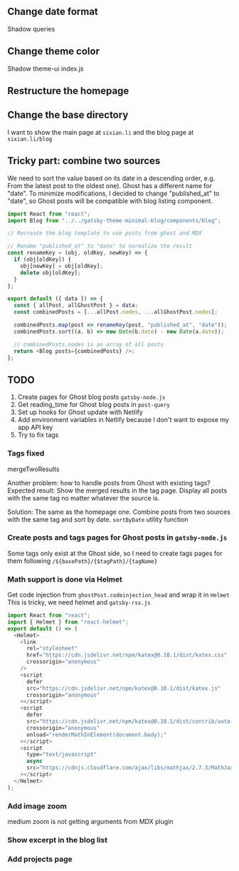 ## Change date format

Shadow queries

## Change theme color

Shadow theme-ui index.js

## Restructure the homepage

## Change the base directory

I want to show the main page at `sixian.li` and the blog page at `sixian.li/blog`

## Tricky part: combine two sources

We need to sort the value based on its date in a descending order, e.g. From the latest post to the oldest one).
Ghost has a different name for "date". To minimize modifications, I decided to change "published_at" to "date", so Ghost posts will be compatible with blog listing component.

```javascript
import React from "react";
import Blog from "../../gatsby-theme-minimal-blog/components/blog";

// Recreate the blog template to use posts from ghost and MDX

// Rename "published_at" to "date" to normalize the result
const renameKey = (obj, oldKey, newKey) => {
  if (obj[oldKey]) {
    obj[newKey] = obj[oldKey];
    delete obj[oldKey];
  }
};

export default ({ data }) => {
  const { allPost, allGhostPost } = data;
  const combinedPosts = [...allPost.nodes, ...allGhostPost.nodes];

  combinedPosts.map(post => renameKey(post, "published_at", "date"));
  combinedPosts.sort((a, b) => new Date(b.date) - new Date(a.date));

  // combinedPosts.nodes is an array of all posts
  return <Blog posts={combinedPosts} />;
};
```

## TODO

1. Create pages for Ghost blog posts `gatsby-node.js`
2. Get reading_time for Ghost blog posts in `post-query`
3. Set up hooks for Ghost update with Netlify
4. Add environment variables in Netlify because I don't want to expose my app API key
5. Try to fix tags

### Tags fixed

mergeTwoResults

Another problem: how to handle posts from Ghost with existing tags?
Expected result: Show the merged results in the tag page. Display all posts with the same tag no matter whatever the source is.

Solution:
The same as the homepage one. Combine posts from two sources with the same tag and sort by date. `sortByDate` utility function

### Create posts and tags pages for Ghost posts in `gatsby-node.js`

Some tags only exist at the Ghost side, so I need to create tags pages for them following `/${basePath}/{$tagPath}/{tagName}`

### Math support is done via Helmet

Get code injection from `ghostPost.codeinjection_head` and wrap it in `Helmet`
This is tricky, we need helmet and `gatsby-rss.js`

```javascript
import React from "react";
import { Helmet } from "react-helmet";
export default () => (
  <Helmet>
    <link
      rel="stylesheet"
      href="https://cdn.jsdelivr.net/npm/katex@0.10.1/dist/katex.css"
      crossorigin="anonymous"
    />
    <script
      defer
      src="https://cdn.jsdelivr.net/npm/katex@0.10.1/dist/katex.js"
      crossorigin="anonymous"
    ></script>
    <script
      defer
      src="https://cdn.jsdelivr.net/npm/katex@0.10.1/dist/contrib/auto-render.min.js"
      crossorigin="anonymous"
      onload="renderMathInElement(document.body);"
    ></script>
    <script
      type="text/javascript"
      async
      src="https://cdnjs.cloudflare.com/ajax/libs/mathjax/2.7.3/MathJax.js?config=TeX-MML-AM_CHTML"
    ></script>
  </Helmet>
);
```

### Add image zoom

medium zoom is not getting arguments from MDX plugin

### Show excerpt in the blog list

### Add projects page
